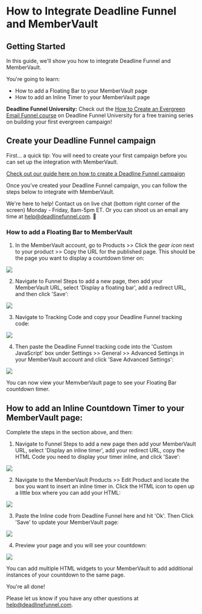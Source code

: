 # How to Integrate Deadline Funnel and MemberVault

## Getting Started

In this guide, we'll show you how to integrate Deadline Funnel and MemberVault.

You're going to learn:

* How to add a Floating Bar to your MemberVault page
* How to add an Inline Timer to your MemberVault page

**Deadline Funnel University:** Check out the [How to Create an Evergreen Email Funnel course](https://university.deadlinefunnel.com/courses/evergreen) on Deadline Funnel University for a free training series on building your first evergreen campaign!

## Create your Deadline Funnel campaign

First... a quick tip: You will need to create your first campaign before you can set up the integration with MemberVault.

[Check out our guide here on how to create a Deadline Funnel campaign](https://documentation.deadlinefunnel.com/article/629-how-to-create-%20a-deadline-funnel-campaign)

Once you've created your Deadline Funnel campaign, you can follow the steps below to integrate with MemberVault.

We're here to help! Contact us on live chat \(bottom right corner of the screen\) Monday - Friday, 8am-5pm ET. Or you can shoot us an email any time at help@deadlinefunnel.com. 🙂

### How to add a Floating Bar to MemberVault

1. In the MemberVault account, go to Products &gt;&gt; Click the _gear icon_ next to your product &gt;&gt; Copy the URL for the published page. This should be the page you want to display a countdown timer on:

![](https://s3.amazonaws.com/helpscout.net/docs/assets/53974d6ce4b0c76107b109d1/images/5dc1864f2c7d3a7e9ae385de/file-nJmkot4R63.jpg)

2. Navigate to Funnel Steps to add a new page, then add your MemberVault URL, select 'Display a floating bar', add a redirect URL, and then click 'Save':

![](https://s3.amazonaws.com/helpscout.net/docs/assets/53974d6ce4b0c76107b109d1/images/5c783c362c7d3a0cb932155e/file-JDPyIgnWsG.png)

3. Navigate to Tracking Code and copy your Deadline Funnel tracking code:

![](https://s3.amazonaws.com/helpscout.net/docs/assets/53974d6ce4b0c76107b109d1/images/5a7b84f70428634376cfec58/file-nCV9LRDZSb.png)

4. Then paste the Deadline Funnel tracking code into the 'Custom JavaScript' box under Settings &gt;&gt; General &gt;&gt; Advanced Settings in your MemberVault account and click 'Save Advanced Settings':

![](https://s3.amazonaws.com/helpscout.net/docs/assets/53974d6ce4b0c76107b109d1/images/5dc181362c7d3a7e9ae38581/file-7LqcpIl3i3.jpg)

You can now view your MemvberVault page to see your Floating Bar countdown timer.

## How to add an Inline Countdown Timer to your MemberVault page:

Complete the steps in the section above, and then:

1. Navigate to Funnel Steps to add a new page then add your MemberVault URL, select 'Display an inline timer', add your redirect URL, copy the HTML Code you need to display your timer inline, and click 'Save':

![](https://s3.amazonaws.com/helpscout.net/docs/assets/53974d6ce4b0c76107b109d1/images/5c783cd22c7d3a0cb9321570/file-hMgAYWDhqC.png)

2. Navigate to the MemberVault Products &gt;&gt; Edit Product and locate the box you want to insert an inline timer in. Click the HTML icon to open up a little box where you can add your HTML:

![](https://s3.amazonaws.com/helpscout.net/docs/assets/53974d6ce4b0c76107b109d1/images/5dc1839204286364bc9159cb/file-F2bGYPgpD7.jpg)

3. Paste the Inline code from Deadline Funnel here and hit 'Ok'. Then Click 'Save' to update your MemberVault page:

![](https://s3.amazonaws.com/helpscout.net/docs/assets/53974d6ce4b0c76107b109d1/images/5dc183a72c7d3a7e9ae385a9/file-XBvhtfyQje.jpg)

4. Preview your page and you will see your countdown:

![](https://s3.amazonaws.com/helpscout.net/docs/assets/53974d6ce4b0c76107b109d1/images/5dc183f904286364bc9159d9/file-6C3bWaaj67.jpg)

You can add multiple HTML widgets to your MemberVault to add additional instances of your countdown to the same page.

You're all done!

Please let us know if you have any other questions at [help@deadlinefunnel.com](mailto:mailto:help@deadlinefunnel.com).

